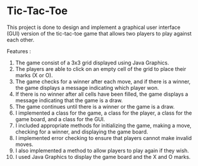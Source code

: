 # Tic-Tac-Toe
This project is done to design and implement a graphical user interface (GUI) version of the tic-tac-toe game that allows two players to play against each other.

Features : 
1. The game consist of a 3x3 grid displayed using Java Graphics.  
2. The players are able to click on an empty cell of the grid to place their marks (X or O).  
3. The game checks for a winner after each move, and if there is a winner, the game displays a message indicating which player won.  
4. If there is no winner after all cells have been filled, the game displays a message indicating that the game is a draw.  
5. The game continues until there is a winner or the game is a draw.    
6. I implemented a class for the game, a class for the player, a class for the game board, and a class for the GUI.  
7. I included appropriate methods for initializing the game, making a move, checking for a winner, and displaying the game board.  
8. I implemented error checking to ensure that players cannot make invalid moves.  
9. I also implemented a method to allow players to play again if they wish.  
10. I used Java Graphics to display the game board and the X and O marks.  
